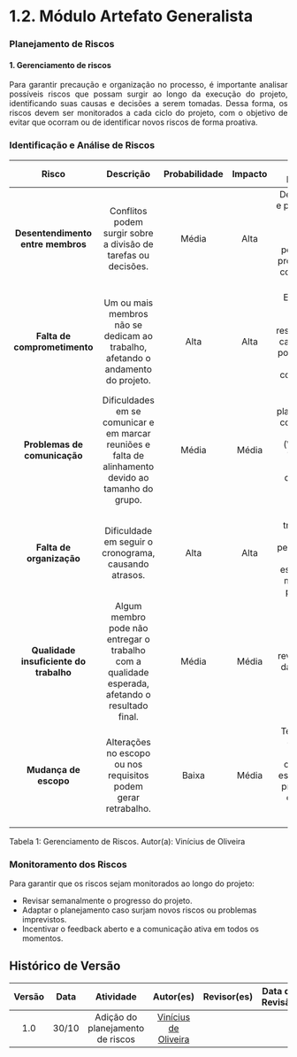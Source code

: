 # 1.2. Módulo Artefato Generalista
<!-- 
Focos_2: Artefato Independente de Metodologia (ou seja, generalista).

Entrega Mínima: 1 artefato generalista (ESCOPO: 5W2H; Mapa Mental; Diagrama Causa-Efeito; Rich Picture; Léxico (ou Glossário) ou Planos de Risco, Custo e Tempo).

Apresentação (em sala) explicando o artefato elaborado, com: (i) rastro claro aos membros participantes (MOSTRAR QUADRO DE PARTICIPAÇÕES & COMMITS); (ii) justificativas & senso crítico sobre o trabalho realizado, e (iii) comentários gerais sobre o trabalho em equipe. Tempo da Apresentação: +/- 5min. Recomendação: Apresentar diretamente via Wiki ou GitPages do Projeto. Baixar os conteúdos com antecedência, evitando problemas de internet no momento de exposição nas Dinâmicas de Avaliação.

A Wiki ou GitPages do Projeto deve conter um tópico dedicado ao Módulo Artefato Generalista, com 1 artefato que seja independente de metodologia adotada, histórico de versões, referências, e demais detalhamentos gerados pela equipe nesse escopo.

Demais orientações disponíveis nas Diretrizes (vide Moodle). -->

### **Planejamento de Riscos**

#### **1. Gerenciamento de riscos**
<p style="text-align: justify;">
Para garantir precaução e organização no processo, é importante analisar possíveis riscos que possam surgir ao longo da execução do projeto, identificando suas causas e decisões a serem tomadas. Dessa forma, os riscos devem ser monitorados a cada ciclo do projeto, com o objetivo de evitar que ocorram ou de identificar novos riscos de forma proativa.
</p>

### **Identificação e Análise de Riscos**

| **Risco** | **Descrição** | **Probabilidade** | **Impacto** | **Plano de Mitigação** |
| :-------: | :-----------: | :---------------: | :---------: | :--------------------: |
| **Desentendimento entre membros** | Conflitos podem surgir sobre a divisão de tarefas ou decisões. | Média | Alta | Definir regras e papéis desde o início, realizar reuniões periódicas, e promover uma comunicação aberta. |
| **Falta de comprometimento** | Um ou mais membros não se dedicam ao trabalho, afetando o andamento do projeto. | Alta | Alta | Estabelecer prazos internos, responsabilizar cada membro por entregas e manter a comunicação contínua. |
| **Problemas de comunicação** | Dificuldades em se comunicar e em marcar reuniões e falta de alinhamento devido ao tamanho do grupo. | Média | Média | Usar plataformas de comunicação eficientes (WhatsApp, Telegram, Teams) e definir uma rotina de contato. |
| **Falta de organização** | Dificuldade em seguir o cronograma, causando atrasos. | Alta | Alta | Dividir o trabalho em etapas pequenas com prazos específicos e monitorar o progresso. |
| **Qualidade insuficiente do trabalho** | Algum membro pode não entregar o trabalho com a qualidade esperada, afetando o resultado final. | Média | Média | Realizar revisões antes das entregas finais |
| **Mudança de escopo** | Alterações no escopo ou nos requisitos podem gerar retrabalho. | Baixa | Média | Ter um plano detalhado inicial e confirmar o escopo com o professor ou orientador antes de começar. |

Tabela 1: Gerenciamento de Riscos.
Autor(a): Vinícius de Oliveira

### **Monitoramento dos Riscos**

Para garantir que os riscos sejam monitorados ao longo do projeto:

- Revisar semanalmente o progresso do projeto.
- Adaptar o planejamento caso surjam novos riscos ou problemas imprevistos.
- Incentivar o feedback aberto e a comunicação ativa em todos os momentos.

## Histórico de Versão

| Versão | Data  | Atividade                 | Autor(es)             | Revisor(es)      | Data de Revisão |
| :----: | :---: | :-----------------------: | :-------------------: | :--------------: | :-------------: |
 | 1.0 | 30/10 | Adição do planejamento de riscos | [Vinícius de Oliveira](https://github.com/ViniciussdeOliveira) | <!--[nome](https://github.com/Usuario do github)--> | <!-- xx/xx --> |